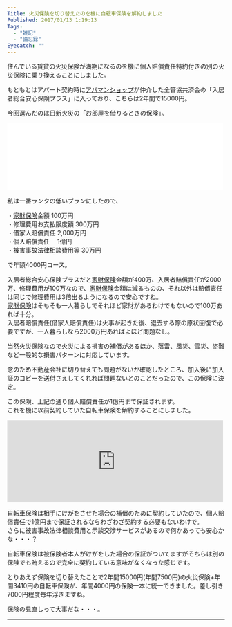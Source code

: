 ```yaml
---
Title: 火災保険を切り替えたのを機に自転車保険を解約しました
Published: 2017/01/13 1:19:13
Tags:
  - "雑記"
  - "備忘録"
Eyecatch: ""
---
```

<p>住んでいる賃貸の火災保険が満期になるのを機に個人賠償責任特約付きの別の火災保険に乗り換えることにしました。</p>

<p>もともとはアパート契約時に<a class="keyword" href="http://d.hatena.ne.jp/keyword/%A5%A2%A5%D1%A5%DE%A5%F3%A5%B7%A5%E7%A5%C3%A5%D7">アパマンショップ</a>が仲介した全管協共済会の「入居者総合安心保険プラス」に入っており、こちらは2年間で15000円。</p>

<p>今回選んだのは<a class="keyword" href="http://d.hatena.ne.jp/keyword/%C6%FC%BF%B7%B2%D0%BA%D2">日新火災</a>の「お部屋を借りるときの保険」。</p>

<p><iframe src="//hatenablog-parts.com/embed?url=http%3A%2F%2Fdirect.nisshinfire.co.jp%2Foheya%2F" title="お部屋を借りるときの保険 公式ホームページ | 賃貸住宅入居者向け家財保険 | 日新火災海上保険株式会社" class="embed-card embed-webcard" scrolling="no" frameborder="0" style="display: block; width: 100%; height: 155px; max-width: 500px; margin: 10px 0px;"></iframe></p>

<p>私は一番ランクの低いプランにしたので、</p>

<p>・<a class="keyword" href="http://d.hatena.ne.jp/keyword/%B2%C8%BA%E2%CA%DD%B8%B1">家財保険</a>金額        100万円<br/>
・修理費用お支払限度額    300万円<br/>
・借家人賠償責任     2,000万円<br/>
・個人賠償責任　     1億円<br/>
・被害事故法律相談費用等    30万円</p>

<p>で年額4000円コース。</p>

<p>入居者総合安心保険プラスだと<a class="keyword" href="http://d.hatena.ne.jp/keyword/%B2%C8%BA%E2%CA%DD%B8%B1">家財保険</a>金額が400万、入居者賠償責任が2000万、修理費用が100万なので、<a class="keyword" href="http://d.hatena.ne.jp/keyword/%B2%C8%BA%E2%CA%DD%B8%B1">家財保険</a>金額は減るものの、それ以外は賠償責任は同じで修理費用は3倍出るようになるので安心ですね。<br/>
<a class="keyword" href="http://d.hatena.ne.jp/keyword/%B2%C8%BA%E2%CA%DD%B8%B1">家財保険</a>はそもそも一人暮らしでそれほど家財があるわけでもないので100万あれば十分。<br/>
入居者賠償責任(借家人賠償責任)は火事が起きた後、退去する際の原状回復で必要ですが、一人暮らしなら2000万円あればよほど問題なし。</p>

<p>当然火災保険なので火災による損害の補償があるほか、落雷、風災、雪災、盗難など一般的な損害パターンに対応しています。</p>

<p>念のため不動産会社に切り替えても問題がないか確認したところ、加入後に加入証のコピーを送付さえしてくれれば問題ないとのことだったので、この保険に決定。</p>

<p>この保険、上記の通り個人賠償責任が1億円まで保証されます。<br/>
これを機に以前契約していた自転車保険を解約することにしました。</p>

<p><iframe src="http://blog.hitsujin.jp/embed/2014/09/17/003003" title="自転車保険を選んでた - Pandora Pocket" class="embed-card embed-blogcard" scrolling="no" frameborder="0" style="display: block; width: 100%; height: 190px; max-width: 500px; margin: 10px 0px;"></iframe></p>

<p>自転車保険は相手にけがをさせた場合の補償のために契約していたので、個人賠償責任で1億円まで保証されるならわざわざ契約する必要もないわけで。<br/>
さらに被害事故法律相談費用と示談交渉サービスがあるので何かあっても安心かな・・・？</p>

<p>自転車保険は被保険者本人がけがをした場合の保証がついてますがそちらは別の保険でも賄えるので完全に契約している意味がなくなった感じです。</p>

<p>とりあえず保険を切り替えたことで2年間15000円(年間7500円)の火災保険+年間3410円の自転車保険が、年間4000円の保険一本に統一できました。差し引き7000円程度毎年浮きますね。</p>

<p>保険の見直しって大事だな・・・。</p>

***